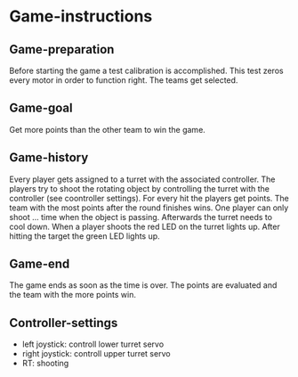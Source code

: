# Game-instructions

## Game-preparation

Before starting the game a test calibration is accomplished. This test zeros every motor in order to function right. The teams get selected.

## Game-goal

Get more points than the other team to win the game.

## Game-history

Every player gets assigned to a turret with the associated controller. The players try to shoot the rotating object by controlling the turret with the controller (see coontroller settings). For every hit the players get points. The team with the most points after the round finishes wins. One player can only shoot ... time when the object is passing. Afterwards the turret needs to cool down. When a player shoots the red LED on the turret lights up. After hitting the target the green LED lights up.

## Game-end

The game ends as soon as the time is over. The points are evaluated and the team with the more points win.

## Controller-settings

- left joystick: controll lower turret servo
- right joystick: controll upper turret servo
- RT: shooting


